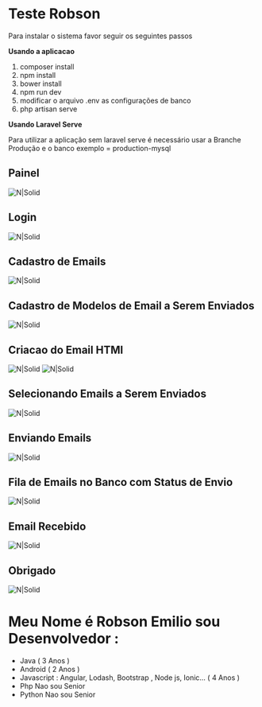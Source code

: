 # Teste Robson

Para instalar o sistema favor seguir os seguintes passos

**Usando a aplicacao**

1) composer install
2) npm install
2) bower install
3) npm run dev
4) modificar o arquivo .env as configurações de banco
4) php artisan serve

**Usando Laravel Serve**

Para utilizar a aplicação sem laravel serve
é necessário usar a Branche Produção e o banco exemplo = production-mysql



## Painel
![N|Solid](https://i.ibb.co/hm07x19/https://i.ibb.co/k5zh0p1/Captura-de-Tela-2019-01-11-a-s-00-20-27.png)
## Login

![N|Solid](https://i.ibb.co/k5zh0p1/Captura-de-Tela-2019-01-11-a-s-00-20-27.png)
## Cadastro de Emails

![N|Solid](https://i.ibb.co/qy2G9jy/Captura-de-Tela-2019-01-11-a-s-00-20-43.png)
## Cadastro de Modelos de Email a Serem Enviados

![N|Solid](https://i.ibb.co/YNHw96n/Captura-de-Tela-2019-01-11-a-s-00-21-58.png)

## Criacao do Email HTMl

![N|Solid](https://i.ibb.co/GH5KY0K/Captura-de-Tela-2019-01-11-a-s-00-22-09.png)
![N|Solid](https://i.ibb.co/JsLVyNY/Captura-de-Tela-2019-01-11-a-s-00-22-20.png)

## Selecionando Emails a Serem Enviados

![N|Solid](https://i.ibb.co/TYTJ6xc/Captura-de-Tela-2019-01-11-a-s-00-22-40.png)

## Enviando Emails

![N|Solid](https://i.ibb.co/Hrz2RvB/Captura-de-Tela-2019-01-11-a-s-00-22-53.png)

## Fila de Emails no Banco com Status de Envio

![N|Solid](https://i.ibb.co/swWZmn8/Captura-de-Tela-2019-01-11-a-s-00-24-30.png)

## Email Recebido

![N|Solid](https://i.ibb.co/g7cSgS4/Captura-de-Tela-2019-01-11-a-s-00-23-52.png)


## Obrigado
![N|Solid](https://i.ibb.co/PjHNJgM/robson.jpg)
# Meu Nome é Robson Emilio sou Desenvolvedor :
 - Java ( 3 Anos )
 - Android ( 2 Anos )
 - Javascript : Angular, Lodash, Bootstrap , Node js, Ionic... ( 4 Anos )
 - Php Nao sou Senior
 - Python Nao sou Senior
 








